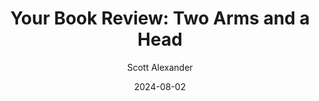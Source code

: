 ---
layout: podcast
title: "Your Book Review: Two Arms and a Head"
author: Scott Alexander
description: https://www.astralcodexten.com/p/your-book-review-two-arms-and-a-head
date: 2024-08-02
length: 13096153
duration: 3274
guid: your-book-review-two-arms-and-a-head
---